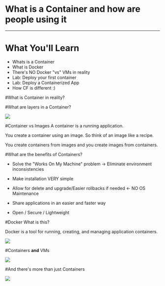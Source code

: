 # What is a Container and how are people using it


---

# What You'll Learn

* Whats is a Container
* What is Docker
* There's NO Docker "vs" VMs in reality
* Lab: Deploy your first container
* Lab: Deploy a Containerized App
* How CF is different :)


#What is Container in reality?


#What are layers in a Container?

![](http://i.imgur.com/kx77xdz.jpg)

#Container vs Images
A container is a running application. 

You create a container using an image. So think of an image like a recipe.

You create containers from images and you create images from containers.

#What are the benefits of Containers?

* Solve the "Works On My Machine" problem -> Eliminate environment inconsistencies

* Make installation VERY simple

* Allow for delete and upgrade/Easier rollbacks if needed <- NO OS Maintenance

* Share applications in an easier and faster way

* Open / Secure / Lightweight




#Docker What is this?

Docker is a tool for running, creating, and managing application containers.


![](http://i.imgur.com/rlHa0Vw.jpg)


#Containers **and** VMs


![](http://i.imgur.com/hnGl9EU.jpg)

#And there's more than just Containers


![](http://i.imgur.com/bTNL1KK.jpg)
